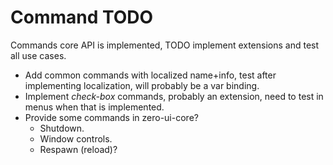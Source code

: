 # Command TODO

Commands core API is implemented, TODO implement extensions and test all use cases.

* Add common commands with localized name+info, test after implementing localization, will
  probably be a var binding.
* Implement *check-box* commands, probably an extension, need to test in menus when that is implemented.
* Provide some commands in zero-ui-core?
    * Shutdown.
    * Window controls.
    * Respawn (reload)?